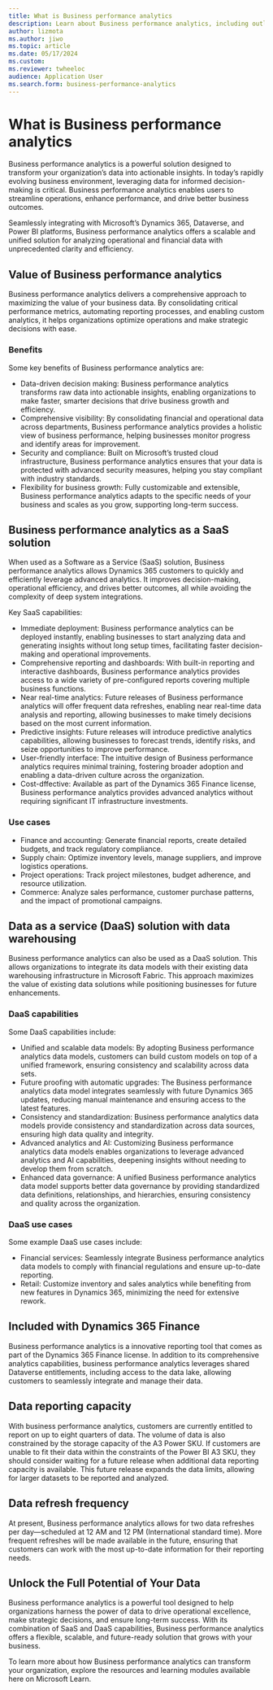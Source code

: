 ```yaml
---
title: What is Business performance analytics
description: Learn about Business performance analytics, including outlines on turning data into action to improve business performance.
author: lizmota
ms.author: jiwo
ms.topic: article
ms.date: 05/17/2024
ms.custom:
ms.reviewer: twheeloc 
audience: Application User
ms.search.form: business-performance-analytics
---
```


# What is Business performance analytics

Business performance analytics is a powerful solution designed to transform your organization’s data into actionable insights. In today’s rapidly evolving business environment, leveraging data for informed decision-making is critical. Business performance analytics enables users to streamline operations, enhance performance, and drive better business outcomes.

Seamlessly integrating with Microsoft’s Dynamics 365, Dataverse, and Power BI platforms, Business performance analytics offers a scalable and unified solution for analyzing operational and financial data with unprecedented clarity and efficiency.

## Value of Business performance analytics
Business performance analytics delivers a comprehensive approach to maximizing the value of your business data. By consolidating critical performance metrics, automating reporting processes, and enabling custom analytics, it helps organizations optimize operations and make strategic decisions with ease.

### Benefits

Some key benefits of Business performance analytics are:
 - Data-driven decision making: Business performance analytics transforms raw data into actionable insights, enabling organizations to make faster, smarter decisions that drive business growth and efficiency.
 - Comprehensive visibility: By consolidating financial and operational data across departments, Business performance analytics provides a holistic view of business performance, helping businesses monitor progress and identify areas for improvement.
 - Security and compliance: Built on Microsoft’s trusted cloud infrastructure, Business performance analytics ensures that your data is protected with advanced security measures, helping you stay compliant with industry standards.
 - Flexibility for business growth: Fully customizable and extensible, Business performance analytics adapts to the specific needs of your business and scales as you grow, supporting long-term success.

## Business performance analytics as a SaaS solution

When used as a Software as a Service (SaaS) solution, Business performance analytics allows Dynamics 365 customers to quickly and efficiently leverage advanced analytics. It improves decision-making, operational efficiency, and drives better outcomes, all while avoiding the complexity of deep system integrations.

Key SaaS capabilities:
 - Immediate deployment: Business performance analytics can be deployed instantly, enabling businesses to start analyzing data and generating insights without long setup times, facilitating faster decision-making and operational improvements.
 - Comprehensive reporting and dashboards: With built-in reporting and interactive dashboards, Business performance analytics provides access to a wide variety of pre-configured reports covering multiple business functions.
 - Near real-time analytics: Future releases of Business performance analytics will offer frequent data refreshes, enabling near real-time data analysis and reporting, allowing businesses to make timely decisions based on the most current information.
 - Predictive insights: Future releases will introduce predictive analytics capabilities, allowing businesses to forecast trends, identify risks, and seize opportunities to improve performance.
 - User-friendly interface: The intuitive design of Business performance analytics requires minimal training, fostering broader adoption and enabling a data-driven culture across the organization.
 - Cost-dffective: Available as part of the Dynamics 365 Finance license, Business performance analytics provides advanced analytics without requiring significant IT infrastructure investments.

### Use cases
 - Finance and accounting: Generate financial reports, create detailed budgets, and track regulatory compliance.
 - Supply chain: Optimize inventory levels, manage suppliers, and improve logistics operations.
 - Project operations: Track project milestones, budget adherence, and resource utilization.
 - Commerce: Analyze sales performance, customer purchase patterns, and the impact of promotional campaigns.

## Data as a service (DaaS) solution with data warehousing
Business performance analytics can also be used as a DaaS solution. This allows organizations to integrate its data models with their existing data warehousing infrastructure in Microsoft Fabric. This approach maximizes the value of existing data solutions while positioning businesses for future enhancements.

### DaaS capabilities
Some DaaS capabilities include:
 - Unified and scalable data models: By adopting Business performance analytics data models, customers can build custom models on top of a unified framework, ensuring consistency and scalability across data sets.
 - Future proofing with automatic upgrades: The Business performance analytics data model integrates seamlessly with future Dynamics 365 updates, reducing manual maintenance and ensuring access to the latest features.
 - Consistency and standardization: Business performance analytics data models provide consistency and standardization across data sources, ensuring high data quality and integrity.
 - Advanced analytics and AI: Customizing Business performance analytics data models enables organizations to leverage advanced analytics and AI capabilities, deepening insights without needing to develop them from scratch.
 - Enhanced data governance: A unified Business performance analytics data model supports better data governance by providing standardized data definitions, relationships, and hierarchies, ensuring consistency and quality across the organization.

### DaaS use cases

Some example DaaS use cases include:
 - Financial services: Seamlessly integrate Business performance analytics data models to comply with financial regulations and ensure up-to-date reporting.
 - Retail: Customize inventory and sales analytics while benefiting from new features in Dynamics 365, minimizing the need for extensive rework.

## Included with Dynamics 365 Finance
Business performance analytics is a innovative reporting tool that comes as part of the Dynamics 365 Finance license. In addition to its comprehensive analytics capabilities, business performance analytics leverages shared Dataverse entitlements, including access to the data lake, allowing customers to seamlessly integrate and manage their data.

## Data reporting capacity
With business performance analytics, customers are currently entitled to report on up to eight quarters of data. The volume of data is also constrained by the storage capacity of the A3 Power SKU. If customers are unable to fit their data within the constraints of the Power BI A3 SKU, they should consider waiting for a future release when additional data reporting capacity is available. This future release expands the data limits, allowing for larger datasets to be reported and analyzed.

## Data refresh frequency
At present, Business performance analytics allows for two data refreshes per day—scheduled at 12 AM and 12 PM (International standard time). More frequent refreshes will be made available in the future, ensuring that customers can work with the most up-to-date information for their reporting needs.

## Unlock the Full Potential of Your Data
Business performance analytics is a powerful tool designed to help organizations harness the power of data to drive operational excellence, make strategic decisions, and ensure long-term success. With its combination of SaaS and DaaS capabilities, Business performance analytics offers a flexible, scalable, and future-ready solution that grows with your business.

To learn more about how Business performance analytics can transform your organization, explore the resources and learning modules available here on Microsoft Learn.

